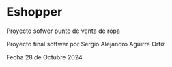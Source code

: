 # Eshopper
Proyecto sofwer punto de venta de ropa

 Proyecto final
 softwer por Sergio Alejandro Aguirre Ortiz

 Fecha 28 de Octubre 2024
